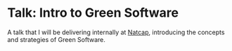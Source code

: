 # Talk: Intro to Green Software

A talk that I will be delivering internally at [Natcap](https://www.natcapresearch.com/), introducing the concepts and strategies of Green Software.
